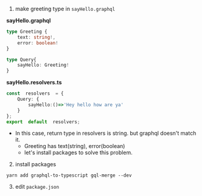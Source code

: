 1. make greeting type in `sayHello.graphql`

**sayHello.graphql**
```typescript
type Greeting {
	text: string!,
	error: boolean!
}

type Query{
	sayHello: Greeting!
}
```

**sayHello.resolvers.ts**
```typescript
const  resolvers  = {
	Query: {
		sayHello:()=>'Hey hello how are ya'
	}
};
export  default  resolvers;
```
- In this case, return type in resolvers is string. but graphql doesn't match it. 
	- Greeting has text(string), error(boolean)
	- let's install packages to solve this problem.
2. install packages
```
yarn add graphql-to-typescript gql-merge --dev
```

3. edit `package.json`

```json
```
<!--stackedit_data:
eyJoaXN0b3J5IjpbMTU0NDQ4MDg5NywtMTM4OTcyNzIwOCwtNz
YzMDgzNzQ1LC0yMDg4NzQ2NjEyXX0=
-->